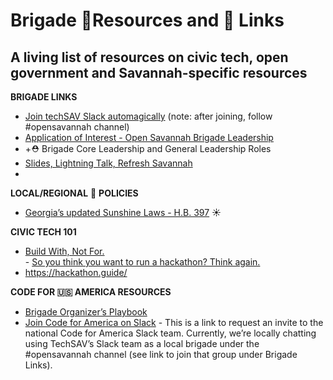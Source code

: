 # Brigade 🔧Resources and 🔗 Links

## A living list of resources on civic tech, open government and Savannah-specific resources

**BRIGADE LINKS**


- [Join techSAV Slack automagically](https://opensavannahslack.herokuapp.com/) (note: after joining, follow #opensavannah channel)
- [Application of Interest - Open Savannah Brigade Leadership](http://opensavannah.org/apply)
- +⛑️ Brigade Core Leadership and General Leadership Roles 
- [Slides, Lightning Talk, Refresh Savannah](https://www.slideshare.net/carlvlewis/refresh-savannah-lightning-talk-open-savannah) 
- 

**LOCAL/REGIONAL** 🚸 **POLICIES**

- [Georgia’s updated Sunshine Laws - H.B. 397](http://law.ga.gov/hb-397-georgias-updated-sunshine-laws) ☀️ 

**CIVIC TECH 101**

- [Build With, Not For.](http://www.buildwith.org/)  
[](https://medium.com/@elle_mccann/so-you-think-you-want-to-run-a-hackathon-think-again-f96cd7df246a#.17v2jwiik)- [So you think you want to run a hackathon? Think again.](https://medium.com/@elle_mccann/so-you-think-you-want-to-run-a-hackathon-think-again-f96cd7df246a#.17v2jwiik) 
- https://hackathon.guide/

**CODE FOR 🇺🇸 AMERICA RESOURCES**

- [Brigade Organizer’s Playbook](https://docs.google.com/document/d/19bN5RWK5nQTpz0mHUViHrzHiommBUAMSztwNRzUcxYo) 
- [Join Code for America on Slack](https://cfa.typeform.com/to/RfZuFF) - This is a link to request an invite to the national Code for America Slack team. Currently, we’re locally chatting using TechSAV’s Slack team as a local brigade under the #opensavannah channel (see link to join that group under Brigade Links).



